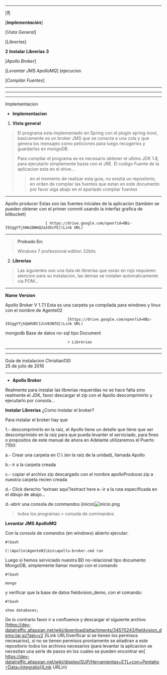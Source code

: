 ------------------- ---------------------------------- ---------------------------------------------------------------------------------------------------------------------------- ---
  

[***1***]

[***Implementación***]

[*Vista General*]

[*Librerías*]

 **2** **Instalar Librerías**           **3** 
  
[*Apollo Broker*]  

[*Levantar JMS ApolloMQ*] (ejecucion

[*Compilar Fuentes*]
  ------------------- ---------------------------------- ---------------------------------------------------------------------------------------------------------------------------- ---

  -- -- --
        
        
  -- -- --

Implementacion

-   **Implementacion**

1.  **Vista general**

> El programa esta implementado en Spring con el plugin spring-boot,
> basicamente es un broker JMS que se conecta a una cola y que genera
> los mensajes como peticiones para luego recogerlos y guardarlos en
> mongoDB.
>
> Para compilar el programa se es necesario obtener el ultimo JDK 1.8,
> para ejecutarlo simplemente basta con el JRE. El codigo Fuente de la
> aplicacion esta en el drive…
>> en el momento de realizar esta guia, no existia un repositorio, en orden de compilar las fuentes que estan en este documento por favor siga abajo en el apartado compilar fuentes

  ----------------- -- ---------------------------------------------------------------
  Apollo producer      Estas son las fuentes iniciales de la aplicacion (tambien se pueden obtener con el primer commit usando la interfaz grafica de bitbucket)
                       
                      [ https://drive.google.com/open?id=0Bz-I92ggYYjkNm1DWmQ2a2d5cFE](Link URL)
  ----------------- -- ---------------------------------------------------------------

> **Probado En:**
>
> Windows 7 professional edition 32bits

2.  **Librerias**

> Las siguientes son una lista de librerias que estan en rojo requieren atencion para su
> instalacion, las demas se instalan automaticamente via POM…

  --------------- ------------- ---------------------------------------------------------------------------------
  **Name**        **Version**   

                                

                                

  Apollo Broker   V 1.7.1       Esta es una carpeta ya compilada para windows y linux con el nombre de Agente02
                                
                                [https://drive.google.com/open?id=0Bz-I92ggYYjkQmRGRC1JcU93NTQ](Link URL)

                                

  mongodb                       Base de datos no-sql tipo Document

                                

                                > Librerias
  --------------- ------------- ---------------------------------------------------------------------------------

  --------------------- -- --------------------- --
  Guía de instalacion      Christian130          
                           25 de julio de 2016   
  --------------------- -- --------------------- --



-   **Apollo Broker**

Realmente para instalar las librerias requeridas no se hace falta sino
realmente el JDK, favor descargar el zip con el Apollo descomprimirlo y
ejecutarlo por consola…

 **Instalar Librerias**
¿Como instalar el broker?

Para instalar el broker hay que

1.- descomprimirlo en la raiz, el Apollo tiene un detalle que tiene que
ser descomprimido en la raiz para que pueda levanter el serviciado, para
fines o propositos de este manual de ahora en Adelante utilizaremos el
Puerto 7100:

a.- Crear una carpeta en C:\\ (en la raiz de la unidad), llamada Apollo

b.- ir a la carpeta creada

c.- copiar el archivo zip descargado con el nombre apolloProducer.zip a
nuestra carpeta recien creada

d.- Click derecho “extraer aqui”/extract here
e.-ir a la ruta especificada en el dibujo
de abajo…

d.-abrir una consola de commandos (inicio)![inicio.png](https://bitbucket.org/repo/jLB75o/images/1303404590-inicio.png)
> todos los programas > consola de commandos

 **Levantar JMS ApolloMQ**

Con la consola de comandos (en windows) abierto ejecutar: 
```
#!bash

C:\Apollo\Agente02\bin\apollo-broker.cmd run
```

Luego si hemos serviciado nuestra BD no-relacional tipo documento MongoDB, simplemente llamar mongo con el comando 
```
#!bash

mongo
```
 y verificar que la base de datos fieldvision_demo, con el comando: 
```
#!bash

show databases;
```
De lo contrario favor ir a confluence y descargar el siguiente archivo [https://dev-datatraffic.atlassian.net/wiki/download/attachments/34570243/fieldvision_demo.tar.gz?api=v2 ](Link URL)(verificar si se tienen los permisos necesarios), si no se tienen permisos prontamente se añadiran a este repositorio todos los archivos necesarios (para levantar la aplicacion se necesitan una serie de pasos en los cuales se pueden encontrar en[ https://dev-datatraffic.atlassian.net/wiki/display/SUP/Herramientas+ETL+con+Pentaho+Data+Integratio](Link URL)n)